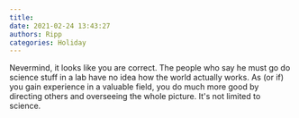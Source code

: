 ```yaml
---
title: 
date: 2021-02-24 13:43:27
authors: Ripp
categories: Holiday
---
```


 Nevermind, it looks like you are correct. The people who say he must go do science stuff in a lab have no idea how the world actually works. As (or if) you gain experience in a valuable field, you do much more good by directing others and overseeing the whole picture.  It's not limited to science.